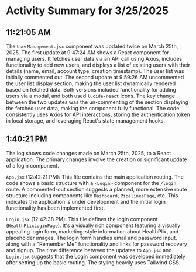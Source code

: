 # Activity Summary for 3/25/2025

## 11:21:05 AM
The `UserManagement.jsx` component was updated twice on March 25th, 2025.  The first update at 9:47:24 AM shows a React component for managing users.  It fetches user data via an API call using Axios,  includes functionality to add new users, and displays a list of existing users with their details (name, email, account type, creation timestamp).  The user list was initially commented out. The second update at 9:59:26 AM uncommented the user list display section, making the user list dynamically rendered based on fetched data.  Both versions included functionality for adding users via a modal, and both used `lucide-react` icons. The key change between the two updates was the un-commenting of the section displaying the fetched user data, making the component fully functional.  The code consistently uses Axios for API interactions, storing the authentication token in local storage, and leveraging React's state management hooks.


## 1:40:21 PM
The log shows code changes made on March 25th, 2025, to a React application.  The primary changes involve the creation or significant update of a login component.

`App.jsx` (12:42:21 PM): This file contains the main application routing.  The code shows a basic structure with a `<Login>` component for the `/login` route.  A commented-out section suggests a planned, more extensive route structure including components like `Dashboard`, `PipelinesPage`, etc. This indicates the application is under development and the initial login functionality has been implemented first.

`Login.jsx` (12:42:38 PM): This file defines the login component (`HealthPlixLoginPage`).  It's a visually rich component featuring a visually appealing login form, marketing-style information about HealthPlix, and placeholder images.  The login form handles email and password input, along with a "Remember Me" functionality and links for password recovery and signup.  The time difference between the updates to `App.jsx` and `Login.jsx` suggests that the Login component was developed immediately after setting up the basic routing.  The styling heavily uses Tailwind CSS.
